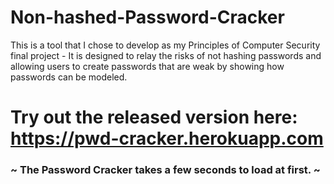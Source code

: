 # Non-hashed-Password-Cracker
This is a tool that I chose to develop as my Principles of Computer Security final project - It is designed to relay the risks of not hashing passwords and allowing users to create passwords that are weak by showing how passwords can be modeled. 

# Try out the released version here: https://pwd-cracker.herokuapp.com
### ~ The Password Cracker takes a few seconds to load at first. ~

